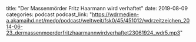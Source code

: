 title:         "Der Massenmörder Fritz Haarmann wird verhaftet"
date:          2019-08-09
categories:    podcast
podcast_link: "https://wdrmedien-a.akamaihd.net/medp/podcast/weltweit/fsk0/45/451012/wdrzeitzeichen_2014-06-23_dermassenmoerderfritzhaarmannwirdverhaftet23061924_wdr5.mp3"
